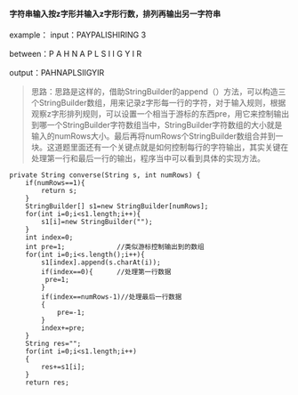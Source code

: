 #### 字符串输入按z字形并输入z字形行数，排列再输出另一字符串

example：
input：PAYPALISHIRING   3

between：P   A   H   N
         A P L S I I G
         Y   I   R

output：PAHNAPLSIIGYIR

>思路：思路是这样的，借助StringBuilder的append（）方法，可以构造三个StringBuilder数组，用来记录z字形每一行的字符，对于输入规则，根据观察z字形排列规则，可以设置一个相当于游标的东西pre，用它来控制输出到哪一个StringBuilder字符数组当中，StringBuilder字符数组的大小就是输入的numRows大小。最后再将numRows个StringBuilder数组合并到一块。这道题里面还有一个关键点就是如何控制每行的字符输出，其实关键在处理第一行和最后一行的输出，程序当中可以看到具体的实现方法。

```
private String converse(String s, int numRows) {
    if(numRows==1){
        return s;
    }
    StringBuilder[] s1=new StringBuilder[numRows];
    for(int i=0;i<s1.length;i++){
        s1[i]=new StringBuilder("");
    }
    int index=0;
    int pre=1;             //类似游标控制输出到的数组
    for(int i=0;i<s.length();i++){
        s1[index].append(s.charAt(i));
        if(index==0){      //处理第一行数据
         pre=1;
        }
        if(index==numRows-1)//处理最后一行数据
        {
            pre=-1;
        }
        index+=pre;
    }
    String res="";
    for(int i=0;i<s1.length;i++)
    {
        res+=s1[i];  
    }
    return res;
